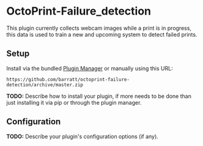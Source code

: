 # OctoPrint-Failure_detection

This plugin currently collects webcam images while a print is in progress, this data is used to train a new and upcoming system to detect failed prints.

## Setup
Install via the bundled [Plugin Manager](https://docs.octoprint.org/en/master/bundledplugins/pluginmanager.html)
or manually using this URL:

    https://github.com/barratt/octoprint-failure-detection/archive/master.zip

**TODO:** Describe how to install your plugin, if more needs to be done than just installing it via pip or through
the plugin manager.

## Configuration

**TODO:** Describe your plugin's configuration options (if any).

